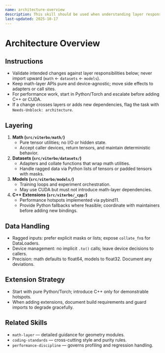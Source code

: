 ```yaml
---
name: architecture-overview
description: This skill should be used when understanding layer responsibilities, data flow, and extension points across math, datasets, models, and C++ bindings.
last-updated: 2025-10-17
---
```


# Architecture Overview

## Instructions
- Validate intended changes against layer responsibilities below; never import upward (`math` ← `datasets` ← `models`).
- Keep math-layer APIs pure and device-agnostic; move side effects to adapters or call sites.
- For performance work, start in Python/Torch and escalate before adding C++ or CUDA.
- If a change crosses layers or adds new dependencies, flag the task with `Needs-Unblock: architecture`.

## Layering

1. **Math (`src/viterbo/math/`)**
   - Pure tensor utilities; no I/O or hidden state.
   - Accept caller devices, return tensors, and maintain deterministic behavior.
2. **Datasets (`src/viterbo/datasets/`)**
   - Adapters and collate functions that wrap math utilities.
   - Handle ragged data via Python lists of tensors or padded tensors with masks.
3. **Models (`src/viterbo/models/`)**
   - Training loops and experiment orchestration.
   - May use CUDA but must not introduce math-layer dependencies.
4. **C++ Extensions (`src/viterbo/_cpp/`)**
   - Performance hotspots implemented via pybind11.
   - Provide Python fallbacks where feasible; coordinate with maintainers before adding new bindings.

## Data Handling

- Ragged inputs: prefer explicit masks or lists; expose `collate_fn`s for DataLoaders.
- Device management: no implicit `.to()` calls; leave device decisions to callers.
- Precision: math defaults to float64, models to float32. Document any deviations.

## Extension Strategy

- Start with pure Python/Torch; introduce C++ only for demonstrable hotspots.
- When adding extensions, document build requirements and guard imports to degrade gracefully.

## Related Skills

- `math-layer` — detailed guidance for geometry modules.
- `coding-standards` — cross-cutting style and purity rules.
- `performance-discipline` — governs profiling and regression handling.
